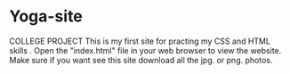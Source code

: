 # Yoga-site
COLLEGE PROJECT 
This is my first site for practing my CSS and HTML skills . 
Open the "index.html" file in your web browser to view the website.
Make sure if you want see this site download all the jpg. or png. photos. 
